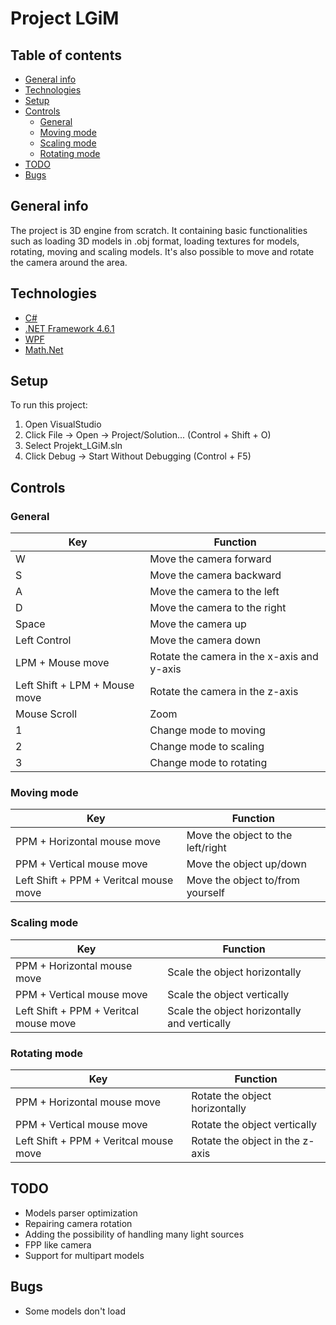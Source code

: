 # Project LGiM

## Table of contents
* [General info](#general-info)
* [Technologies](#technologies)
* [Setup](#setup)
* [Controls](#controls)
  * [General](#general)
  * [Moving mode](#moving-mode)
  * [Scaling mode](#scaling-mode)
  * [Rotating mode](#rotating-mode)
 * [TODO](#todo)
 * [Bugs](#bugs)

## General info
The project is 3D engine from scratch. It containing basic functionalities such as loading 3D models in .obj format, loading textures for models, rotating, moving and scaling models. It's also possible to move and rotate the camera around the area.


## Technologies
* [C#](https://docs.microsoft.com/en-us/dotnet/csharp/language-reference/)
* [.NET Framework 4.6.1](https://www.microsoft.com/net)
* [WPF](https://docs.microsoft.com/en-us/dotnet/framework/wpf/index)
* [Math.Net](https://www.mathdotnet.com/)

## Setup
To run this project:
1. Open VisualStudio
1. Click File -> Open -> Project/Solution... (Control + Shift + O) 
1. Select Projekt_LGiM.sln
1. Click Debug -> Start Without Debugging (Control + F5)


## Controls


### General
| Key | Function |
|-----|----------|
| W   | Move the camera forward |
| S | Move the camera backward |
| A | Move the camera to the left |
| D | Move the camera to the right |
| Space | Move the camera up |
| Left Control | Move the camera down |
| LPM + Mouse move | Rotate the camera in the x-axis and y-axis |
| Left Shift + LPM + Mouse move | Rotate the camera in the z-axis |
| Mouse Scroll | Zoom |
| 1 | Change mode to moving |
| 2 | Change mode to scaling | 
| 3 | Change mode to rotating |

### Moving mode
| Key | Function |
|-----|----------|
| PPM + Horizontal mouse move | Move the object to the left/right |
| PPM + Vertical mouse move | Move the object up/down |
| Left Shift + PPM + Veritcal mouse move | Move the object to/from yourself |

### Scaling mode
| Key | Function |
|-----|----------|
| PPM + Horizontal mouse move | Scale the object horizontally  |
| PPM + Vertical mouse move | Scale the object vertically |
| Left Shift + PPM + Veritcal mouse move | Scale the object horizontally and vertically |

### Rotating mode
| Key | Function |
|-----|----------|
| PPM + Horizontal mouse move | Rotate the object horizontally  |
| PPM + Vertical mouse move | Rotate the object vertically |
| Left Shift + PPM + Veritcal mouse move | Rotate the object in the z-axis |


## TODO
* Models parser optimization
* Repairing camera rotation
* Adding the possibility of handling many light sources
* FPP like camera
* Support for multipart models

## Bugs
* Some models don't load
